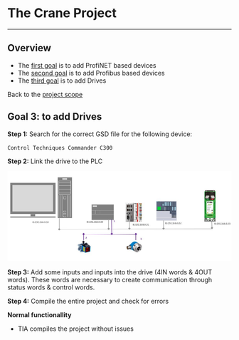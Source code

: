 # The Crane Project
_____________________________________
## Overview
-   The [first goal](Ex01/Subchapter04_1.md) is to add ProfiNET based devices
-   The [second goal](Ex01/Subchapter04_2.md) is to add Profibus based devices
-   The [third goal](Ex01/Subchapter04_3.md) is to add Drives

Back to the [project scope](Ex01/Subchapter04.md)

## Goal 3: to add Drives

**Step 1:** Search for the correct GSD file for the following device:
```javascript
Control Techniques Commander C300
```

**Step 2:** Link the drive to the PLC

![Networkview](../Ex01/Images/Networkdrive.jpg)

**Step 3:** Add some inputs and inputs into the drive (4IN words & 4OUT words). These words are necessary to create communication through status words & control words.

**Step 4:** Compile the entire project and check for errors

__Normal functionallity__
- TIA compiles the project without issues
